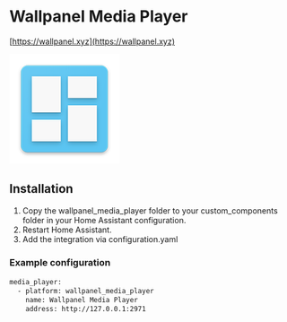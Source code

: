 # Wallpanel Media Player

[https://wallpanel.xyz](https://wallpanel.xyz)

![Icon](assets/logo.png)

## Installation

1. Copy the wallpanel_media_player folder to your custom_components folder in your Home Assistant configuration.
2. Restart Home Assistant.
3. Add the integration via configuration.yaml

### Example configuration

```
media_player:
  - platform: wallpanel_media_player
    name: Wallpanel Media Player
    address: http://127.0.0.1:2971
```

